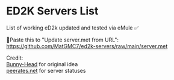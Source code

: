 # ED2K Servers List

List of working eD2k updated and tested via eMule :white_check_mark:

:small_red_triangle_down:Paste this to "Update server.met from URL":<br>
https://github.com/MatGMC7/ed2k-servers/raw/main/server.met

Credit:<br>
[Bunny-Head](https://github.com/Bunny-Head/ed2k-servers) for original idea<br>
[peerates.net](https://edk.peerates.net/en/) for server statuses
